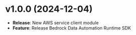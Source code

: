 # v1.0.0 (2024-12-04)

* **Release**: New AWS service client module
* **Feature**: Release Bedrock Data Automation Runtime SDK

